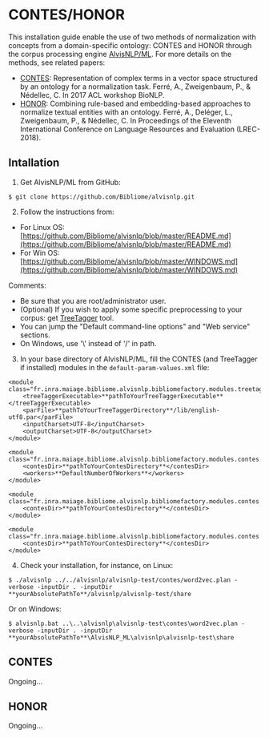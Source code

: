 # CONTES/HONOR

This installation guide enable the use of two methods of normalization with concepts from a domain-specific ontology: CONTES and HONOR through the corpus processing engine [AlvisNLP/ML](https://bibliome.github.io/alvisnlp/).
For more details on the methods, see related papers:
- [CONTES](http://www.aclweb.org/anthology/W17-2312): Representation of complex terms in a vector space structured by an ontology for a normalization task. Ferré, A., Zweigenbaum, P., & Nédellec, C. In 2017 ACL workshop BioNLP.
- [HONOR](https://www.aclweb.org/anthology/L18-1543): Combining rule-based and embedding-based approaches to normalize textual entities with an ontology. Ferré, A., Deléger, L., Zweigenbaum, P., & Nédellec, C. In Proceedings of the Eleventh International Conference on Language Resources and Evaluation (LREC-2018).


## Intallation
1. Get AlvisNLP/ML from GitHub:
```
$ git clone https://github.com/Bibliome/alvisnlp.git
```

2. Follow the instructions from:
- For Linux OS: [https://github.com/Bibliome/alvisnlp/blob/master/README.md](https://github.com/Bibliome/alvisnlp/blob/master/README.md)
- For Win OS: [https://github.com/Bibliome/alvisnlp/blob/master/WINDOWS.md](https://github.com/Bibliome/alvisnlp/blob/master/WINDOWS.md)

Comments:
- Be sure that you are root/administrator user.
- (Optional) If you wish to apply some specific preprocessing to your corpus: get [TreeTagger](https://www.cis.uni-muenchen.de/~schmid/tools/TreeTagger/) tool.
- You can jump the "Default command-line options" and "Web service" sections.
- On Windows, use '\\' instead of '/' in path.

3. In your base directory of AlvisNLP/ML, fill the CONTES (and TreeTagger if installed) modules in the `default-param-values.xml` file:
```
<module class="fr.inra.maiage.bibliome.alvisnlp.bibliomefactory.modules.treetagger.TreeTagger">
	<treeTaggerExecutable>**pathToYourTreeTaggerExecutable**</treeTaggerExecutable>
	<parFile>**pathToYourTreeTaggerDirectory**/lib/english-utf8.par</parFile>
	<inputCharset>UTF-8</inputCharset>
	<outputCharset>UTF-8</outputCharset>
</module>

<module class="fr.inra.maiage.bibliome.alvisnlp.bibliomefactory.modules.contes.Word2Vec">
	<contesDir>**pathToYourContesDirectory**</contesDir>
	<workers>**DefaultNumberOfWorkers**</workers>
</module>

<module class="fr.inra.maiage.bibliome.alvisnlp.bibliomefactory.modules.contes.ContesTrain">
	<contesDir>**pathToYourContesDirectory**</contesDir>
</module>

<module class="fr.inra.maiage.bibliome.alvisnlp.bibliomefactory.modules.contes.ContesPredict">
	<contesDir>**pathToYourContesDirectory**</contesDir>
</module>
```

4. Check your installation, for instance, on Linux:
```
$ ./alvisnlp ../../alvisnlp/alvisnlp-test/contes/word2vec.plan -verbose -inputDir . -inputDir **yourAbsolutePathTo**/alvisnlp/alvisnlp-test/share
```
Or on Windows:
```
$ alvisnlp.bat ..\..\alvisnlp\alvisnlp-test\contes\word2vec.plan -verbose -inputDir . -inputDir **yourAbsolutePathTo**\AlvisNLP_ML\alvisnlp\alvisnlp-test\share
```


## CONTES 

Ongoing...

## HONOR 

Ongoing...

